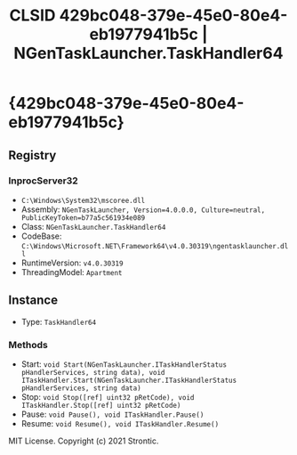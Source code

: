 ﻿---
title: "CLSID 429bc048-379e-45e0-80e4-eb1977941b5c | NGenTaskLauncher.TaskHandler64"
excerpt: What is COM-Object CLSID 429bc048-379e-45e0-80e4-eb1977941b5c?
---

# {429bc048-379e-45e0-80e4-eb1977941b5c}


## Registry


### InprocServer32

* `C:\Windows\System32\mscoree.dll`
* Assembly: `NGenTaskLauncher, Version=4.0.0.0, Culture=neutral, PublicKeyToken=b77a5c561934e089`
* Class: `NGenTaskLauncher.TaskHandler64`
* CodeBase: `C:\Windows\Microsoft.NET\Framework64\v4.0.30319\ngentasklauncher.dll`
* RuntimeVersion: `v4.0.30319`
* ThreadingModel: `Apartment`

## Instance

* Type: `TaskHandler64`

### Methods

* Start: `void Start(NGenTaskLauncher.ITaskHandlerStatus pHandlerServices, string data), void ITaskHandler.Start(NGenTaskLauncher.ITaskHandlerStatus pHandlerServices, string data)`
* Stop: `void Stop([ref] uint32 pRetCode), void ITaskHandler.Stop([ref] uint32 pRetCode)`
* Pause: `void Pause(), void ITaskHandler.Pause()`
* Resume: `void Resume(), void ITaskHandler.Resume()`

MIT License. Copyright (c) 2021 Strontic.


